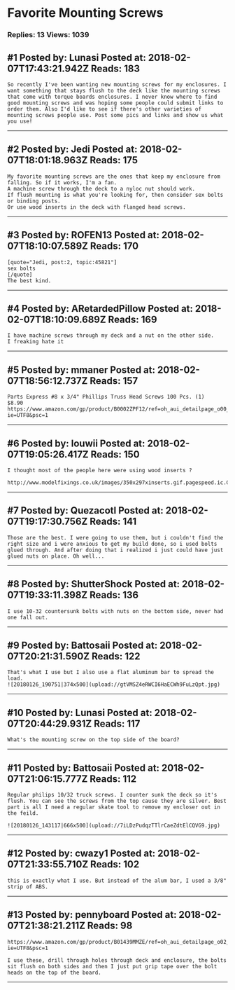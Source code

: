 # Favorite Mounting Screws

### Replies: 13 Views: 1039

## \#1 Posted by: Lunasi Posted at: 2018-02-07T17:43:21.942Z Reads: 183

```
So recently I've been wanting new mounting screws for my enclosures. I want something that stays flush to the deck like the mounting screws that come with torque boards enclosures. I never know where to find good mounting screws and was hoping some people could submit links to order them. Also I'd like to see if there's other varieties of mounting screws people use. Post some pics and links and show us what you use!
```

---
## \#2 Posted by: Jedi Posted at: 2018-02-07T18:01:18.963Z Reads: 175

```
My favorite mounting screws are the ones that keep my enclosure from falling. So if it works, I'm a fan. 
A machine screw through the deck to a nyloc nut should work. 
If flush mounting is what you're looking for, then consider sex bolts or binding posts. 
Or use wood inserts in the deck with flanged head screws.
```

---
## \#3 Posted by: ROFEN13 Posted at: 2018-02-07T18:10:07.589Z Reads: 170

```
[quote="Jedi, post:2, topic:45821"]
sex bolts
[/quote]
The best kind.
```

---
## \#4 Posted by: ARetardedPillow Posted at: 2018-02-07T18:10:09.689Z Reads: 169

```
I have machine screws through my deck and a nut on the other side. 
I freaking hate it
```

---
## \#5 Posted by: mmaner Posted at: 2018-02-07T18:56:12.737Z Reads: 157

```
Parts Express #8 x 3/4" Phillips Truss Head Screws 100 Pcs. (1)
$8.90
https://www.amazon.com/gp/product/B0002ZPF12/ref=oh_aui_detailpage_o00_s01?ie=UTF8&psc=1
```

---
## \#6 Posted by: louwii Posted at: 2018-02-07T19:05:26.417Z Reads: 150

```
I thought most of the people here were using wood inserts ?

http://www.modelfixings.co.uk/images/350x297xinserts.gif.pagespeed.ic.GR7kX_2R4h.jpg
```

---
## \#7 Posted by: Quezacotl Posted at: 2018-02-07T19:17:30.756Z Reads: 141

```
Those are the best. I were going to use them, but i couldn't find the right size and i were anxious to get my build done, so i used bolts glued through. And after doing that i realized i just could have just glued nuts on place. Oh well...
```

---
## \#8 Posted by: ShutterShock Posted at: 2018-02-07T19:33:11.398Z Reads: 136

```
I use 10-32 countersunk bolts with nuts on the bottom side, never had one fall out.
```

---
## \#9 Posted by: Battosaii Posted at: 2018-02-07T20:21:31.590Z Reads: 122

```
That's what I use but I also use a flat aluminum bar to spread the load.  
![20180126_190751|374x500](upload://gtVMSZ4eRWCI6HaECWh9FuLzQpt.jpg)
```

---
## \#10 Posted by: Lunasi Posted at: 2018-02-07T20:44:29.931Z Reads: 117

```
What's the mounting screw on the top side of the board?
```

---
## \#11 Posted by: Battosaii Posted at: 2018-02-07T21:06:15.777Z Reads: 112

```
Regular philips 10/32 truck screws. I counter sunk the deck so it's flush. You can see the screws from the top cause they are silver. Best part is all I need a regular skate tool to remove my encloser out in the feild.

![20180126_143117|666x500](upload://7iLDzPudqzTTlrCaeZdtElCQVG9.jpg)
```

---
## \#12 Posted by: cwazy1 Posted at: 2018-02-07T21:33:55.710Z Reads: 102

```
this is exactly what I use. But instead of the alum bar, I used a 3/8" strip of ABS.
```

---
## \#13 Posted by: pennyboard Posted at: 2018-02-07T21:38:21.211Z Reads: 98

```
https://www.amazon.com/gp/product/B01439MMZE/ref=oh_aui_detailpage_o02_s00?ie=UTF8&psc=1

I use these, drill through holes through deck and enclosure, the bolts sit flush on both sides and then I just put grip tape over the bolt heads on the top of the board.
```

---
